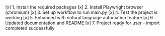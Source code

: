 [x] 1. Install the required packages
[x] 2. Install Playwright browser (chromium)
[x] 3. Set up workflow to run main.py
[x] 4. Test the project is working
[x] 5. Enhanced with natural language automation feature
[x] 6. Updated documentation and README
[x] 7. Project ready for user - import completed successfully
